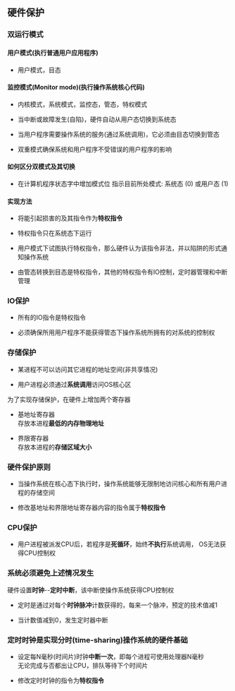 ## 硬件保护

### 双运行模式

#### 用户模式(执行普通用户应用程序)

- 用户模式，目态

#### 监控模式(Monitor mode)(执行操作系统核心代码)

- 内核模式，系统模式，监控态，管态，特权模式

- 当中断或故障发生(自陷)，硬件自动从用户态切换到系统态

- 当用户程序需要操作系统的服务(通过系统调用)，它必须由目态切换到管态

- 双重模式确保系统和用户程序不受错误的用户程序的影响

#### 如何区分双模式及其切换

- 在计算机程序状态字中增加模式位 指示目前所处模式:  系统态 (0) 或用户态 (1)

#### 实现方法

- 将能引起损害的及其指令作为**特权指令**

- 特权指令只在系统态下运行

- 用户模式下试图执行特权指令，那么硬件认为该指令非法，并以陷阱的形式通知操作系统

- 由管态转换到目态是特权指令，其他的特权指令有IO控制，定时器管理和中断管理

### IO保护

- 所有的IO指令是特权指令

- 必须确保所用用户程序不能获得管态下操作系统所拥有的对系统的控制权

### 存储保护

- 某进程不可以访问其它进程的地址空间(非共享情况)

- 用户进程必须通过**系统调用**访问OS核心区

为了实现存储保护，在硬件上增加两个寄存器

- 基地址寄存器
</br>存放本进程**最低的内存物理地址**

- 界限寄存器
</br>存放本进程的**存储区域大小**

### 硬件保护原则

- 当操作系统在核心态下执行时，操作系统能够无限制地访问核心和所有用户进程的存储空间

- 修改基地址和界限地址寄存器内容的指令属于**特权指令**

### CPU保护

- 用户进程被派发CPU后，若程序是**死循环**，始终**不执行**系统调用， OS无法获得CPU控制权

### 系统必须避免上述情况发生

硬件设置**时钟**--**定时中断**，该中断使操作系统获得CPU控制权

- 定时是通过对每个**时钟脉冲**计数获得的，每来一个脉冲，预定的技术值减1

- 当计数值减到0，发生定时器中断

### 定时时钟是实现分时(time-sharing)操作系统的硬件基础

- 设定每N毫秒(时间片)时钟**中断一次**，即每个进程可使用处理器N毫秒
</br>无论完成与否都出让CPU，排队等待下个时间片

- 修改定时时钟的指令为**特权指令**